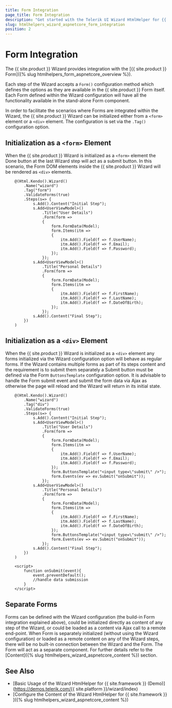 ```yaml
---
title: Form Integration
page_title: Form Integration
description: "Get started with the Telerik UI Wizard HtmlHelper for {{ site.framework }} and learn how the Wizard integrates with the Telerik UI Form HtmlHelper for {{ site.framework }}."
slug: htmlhelpers_wizard_aspnetcore_form_integration
position: 2
---
```


# Form Integration

The {{ site.product }} Wizard provides integration with the [{{ site.product }} Form]({% slug htmlhelpers_form_aspnetcore_overview  %}).

Each step of the Wizard accepts a `Form()` configuration method which defines the options as they are available in the {{ site.product }} Form itself. Each Form defined within the Wizard configuration will have all the functionality available in the stand-alone Form component.

In order to facilitate the scenarios where Forms are integrated within the Wizard, the {{ site.product }} Wizard can be initialized either from a `<form>` element or a `<div>` element. The configuration is set via the `.Tag()` configuration option.

## Initialization as a `<form>` Element

When the {{ site.product }} Wizard is initialized as a `<form>` element the Done button at the last Wizard step will act as a submit button. In this scenario, the Form DOM elements inside the {{ site.product }} Wizard will be rendered as `<div>` elements.

```Razor
    @(Html.Kendo().Wizard()
        .Name("wizard")
        .Tag("form")
        .ValidateForms(true)
        .Steps(s=> {
            s.Add().Content("Initial Step");
            s.Add<UserViewModel>()
                .Title("User Details")
                .Form(form =>
                {
                    form.FormData(Model);
                    form.Items(itm =>
                    {
                        itm.Add().Field(f => f.UserName);
                        itm.Add().Field(f => f.Email);
                        itm.Add().Field(f => f.Password);
                    });
                });
            s.Add<UserViewModel>()
                .Title("Personal Details")
                .Form(form =>
                {
                    form.FormData(Model);
                    form.Items(itm =>
                    {
                        itm.Add().Field(f => f.FirstName);
                        itm.Add().Field(f => f.LastName);
                        itm.Add().Field(f => f.DateOfBirth);
                    });
                });
            s.Add().Content("Final Step");
        })
    )
```

## Initialization as a `<div>` Element

When the {{ site.product }} Wizard is initialized as a `<div>` element any forms initialized via the Wizard configuration option will behave as regular forms. If the Wizard contains multiple forms as part of its steps content and the requirement is to submit them separately a Submit button must be defined via the Form `ButtonsTemplate` configuration option. It is advisable to handle the Form submit event and submit the form data via Ajax as otherwise the page will reload and the Wizard will return in its initial state.

```Razor
    @(Html.Kendo().Wizard()
        .Name("wizard")
        .Tag("div")
        .ValidateForms(true)
        .Steps(s=> {
            s.Add().Content("Initial Step");
            s.Add<UserViewModel>()
                .Title("User Details")
                .Form(form =>
                {
                    form.FormData(Model);
                    form.Items(itm =>
                    {
                        itm.Add().Field(f => f.UserName);
                        itm.Add().Field(f => f.Email);
                        itm.Add().Field(f => f.Password);
                    });
                    form.ButtonsTemplate("<input type=\"submit\" />");
                    form.Events(ev => ev.Submit("onSubmit"));
                });
            s.Add<UserViewModel>()
                .Title("Personal Details")
                .Form(form =>
                {
                    form.FormData(Model);
                    form.Items(itm =>
                    {
                        itm.Add().Field(f => f.FirstName);
                        itm.Add().Field(f => f.LastName);
                        itm.Add().Field(f => f.DateOfBirth);
                    });
                    form.ButtonsTemplate("<input type=\"submit\" />");
                    form.Events(ev => ev.Submit("onSubmit"));
                });
            s.Add().Content("Final Step");
        })
    )

    <script>
        function onSubmit(event){
            event.preventDefault();
            //handle data submission
        }
    </script>
```

## Separate Forms

Forms can be defined with the Wizard configuration (the build-in Form integration explained above), could be initialized directly as content of any step of the Wizard, or could be loaded as a content via Ajax call to a remote end-point. When Form is separately initialized (without using the Wizard configuration) or loaded as a remote content on any of the Wizard steps, there will be no built-in connection between the Wizard and the Form. The Form will act as a separate component. For further details refer to the [Content]({% slug htmlhelpers_wizard_aspnetcore_content %}) section.

## See Also

* [Basic Usage of the Wizard HtmlHelper for {{ site.framework }} (Demo)](https://demos.telerik.com/{{ site.platform }}/wizard/index)
* [Configure the Content of the Wizard HtmlHelper for {{ site.framework }} ]({% slug htmlhelpers_wizard_aspnetcore_content %})
